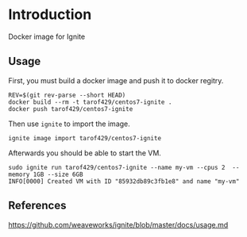 # Introduction

Docker image for Ignite

## Usage

First, you must build a docker image and push it to docker regitry. 

```
REV=$(git rev-parse --short HEAD)
docker build --rm -t tarof429/centos7-ignite .
docker push tarof429/centos7-ignite
```

Then use `ignite` to import the image.

```
ignite image import tarof429/centos7-ignite
```

Afterwards you should be able to start the VM.

```
sudo ignite run tarof429/centos7-ignite --name my-vm --cpus 2  --memory 1GB --size 6GB
INFO[0000] Created VM with ID "85932db89c3fb1e8" and name "my-vm" 
```



## References

https://github.com/weaveworks/ignite/blob/master/docs/usage.md